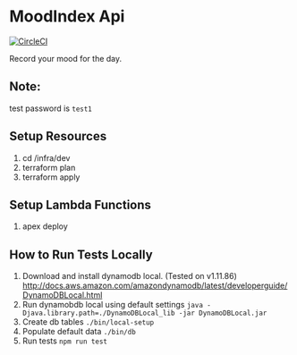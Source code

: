 # MoodIndex Api
[![CircleCI](https://circleci.com/gh/zerojuan/moodindex-api.svg?style=svg)](https://circleci.com/gh/zerojuan/moodindex-api)

Record your mood for the day.

## Note:
test password is `test1`

## Setup Resources
1. cd /infra/dev
2. terraform plan
3. terraform apply

## Setup Lambda Functions
1. apex deploy

## How to Run Tests Locally
1. Download and install dynamodb local. (Tested on v1.11.86) http://docs.aws.amazon.com/amazondynamodb/latest/developerguide/DynamoDBLocal.html
2. Run dynamobdb local using default settings
`java -Djava.library.path=./DynamoDBLocal_lib -jar DynamoDBLocal.jar`
3. Create db tables
`./bin/local-setup`
4. Populate default data
`./bin/db`
5. Run tests
`npm run test`